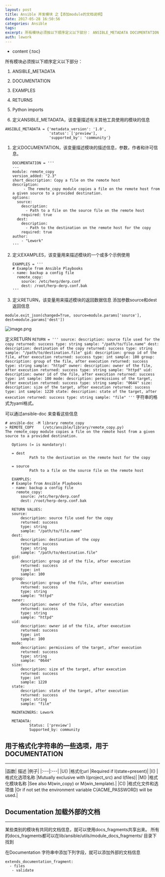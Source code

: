 ```yaml
---
layout: post
title: Ansible 开发模块 之【添加module的文档说明】
date: 2017-05-28 16:50:56
categories: Ansible
tags:
excerpt: 所有模块必须按以下顺序定义以下部分： ANSIBLE_METADATA DOCUMENTATION EXAMPLES RETURNS Pytho...
auth: lework
---
```

* content
{:toc}

所有模块必须按以下顺序定义以下部分：
1. ANSIBLE_METADATA
2. DOCUMENTATION
3. EXAMPLES
4. RETURNS
5. Python imports


1. 定义ANSIBLE_METADATA，该变量描述有关其他工具使用的模块的信息
```
ANSIBLE_METADATA = {'metadata_version': '1.0',
					'status': ['preview'],
					'supported_by': 'community'}
```
1. 定义DOCUMENTATION，该变量描述模块的描述信息，参数，作者和许可信息。
	```
	DOCUMENTATION = '''
	---
	module: remote_copy
	version_added: "2.3"
	short_description: Copy a file on the remote host
	description:
		 - The remote_copy module copies a file on the remote host from a given source to a provided destination.
	options:
	  source:
		description:
		  - Path to a file on the source file on the remote host
		required: true
	  dest:
		description:
		  - Path to the destination on the remote host for the copy
		required: true
	author:
		- "Lework"
	'''
	```
1. 定义EXAMPLES，该变量用来描述模块的一个或多个示例使用
	```
	EXAMPLES = '''
	# Example from Ansible Playbooks
	- name: backup a config file
	  remote_copy:
		source: /etc/herp/derp.conf
		dest: /root/herp-derp.conf.bak
	'''
	```

1. 定义RETURN，该变量用来描述模块的返回数据信息
添加参数source和dest返回信息
```
module.exit_json(changed=True, source=module.params['source'], dest=module.params['dest'])
```
![image.png](http://upload-images.jianshu.io/upload_images/3629406-9422d6d897457601.png?imageMogr2/auto-orient/strip%7CimageView2/2/w/1240)

定义RETURN
	```
	RETURN = '''
	source:
		description: source file used for the copy
		returned: success
		type: string
		sample: "/path/to/file.name"
	dest:
		description: destination of the copy
		returned: success
		type: string
		sample: "/path/to/destination.file"
	gid:
		description: group id of the file, after execution
		returned: success
		type: int
		sample: 100
	group:
		description: group of the file, after execution
		returned: success
		type: string
		sample: "httpd"
	owner:
		description: owner of the file, after execution
		returned: success
		type: string
		sample: "httpd"
	uid:
		description: owner id of the file, after execution
		returned: success
		type: int
		sample: 100
	mode:
		description: permissions of the target, after execution
		returned: success
		type: string
		sample: "0644"
	size:
		description: size of the target, after execution
		returned: success
		type: int
		sample: 1220
	state:
		description: state of the target, after execution
		returned: success
		type: string
		sample: "file"
	'''
	```
字符串的格式为yaml格式。

可以通过ansible-doc 来查看这些信息
 ```
# ansible-doc -M library remote_copy
 > REMOTE_COPY    (/etc/ansible/library/remote_copy.py)
The remote_copy module copies a file on the remote host from a given source to a provided destination.

	Options (= is mandatory):

	= dest
			Path to the destination on the remote host for the copy

	= source
			Path to a file on the source file on the remote host

	EXAMPLES:
	# Example from Ansible Playbooks
	- name: backup a config file
	  remote_copy:
		source: /etc/herp/derp.conf
		dest: /root/herp-derp.conf.bak

	RETURN VALUES:
	source:
		description: source file used for the copy
		returned: success
		type: string
		sample: "/path/to/file.name"
	dest:
		description: destination of the copy
		returned: success
		type: string
		sample: "/path/to/destination.file"
	gid:
		description: group id of the file, after execution
		returned: success
		type: int
		sample: 100
	group:
		description: group of the file, after execution
		returned: success
		type: string
		sample: "httpd"
	owner:
		description: owner of the file, after execution
		returned: success
		type: string
		sample: "httpd"
	uid:
		description: owner id of the file, after execution
		returned: success
		type: int
		sample: 100
	mode:
		description: permissions of the target, after execution
		returned: success
		type: string
		sample: "0644"
	size:
		description: size of the target, after execution
		returned: success
		type: int
		sample: 1220
	state:
		description: state of the target, after execution
		returned: success
		type: string
		sample: "file"

	MAINTAINERS: Lework

	METADATA:
			Status: ['preview']
			Supported_by: community
```

## 用于格式化字符串的一些选项，用于DOCUMENTATION
---

|函数|	描述	|例子|
|:---|:---|
|U() 	|格式化url 	|Required if I(state=present)|
|I()	|格式化选项名称	|Mutually exclusive with I(project_src) and I(files)|
|M()	|格式化模块名称	|See also M(win_copy) or M(win_template).|
|C()	|格式化文件和选项值	|Or if not set the environment variable C(ACME_PASSWORD) will be used.|


## Documentation 加载外部的文档
---

某些类别的模块有共同的文档信息，就可以使用docs_fragments共享出来。
所有的docs_fragments都可以在lib/ansible/utils/module_docs_fragments/ 目录下找到

在Documentation 字符串中添加下列字段，就可以添加外部的文档信息
```
extends_documentation_fragment: 
  - files
   - validate
```
